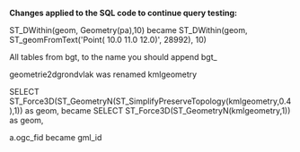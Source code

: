 **Changes applied to the SQL code to continue query testing:**

ST_DWithin(geom, Geometry(pa),10)
became
ST_DWithin(geom, ST_geomFromText('Point( 10.0 11.0 12.0)', 28992), 10)


All tables from bgt, to the name you should append bgt_

geometrie2dgrondvlak was renamed kmlgeometry

SELECT ST_Force3D(ST_GeometryN(ST_SimplifyPreserveTopology(kmlgeometry,0.4),1)) as geom,
became
SELECT ST_Force3D(ST_GeometryN(kmlgeometry,1)) as geom,

a.ogc_fid
became
gml_id

